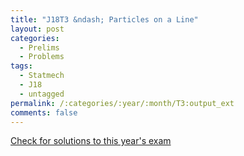 ```yaml
---
title: "J18T3 &ndash; Particles on a Line"
layout: post
categories:
  - Prelims
  - Problems
tags:
  - Statmech
  - J18
  - untagged
permalink: /:categories/:year/:month/T3:output_ext
comments: false
---
```

<object data="2018J3T.pdf" type="application/pdf" width="100%" height="500"></object>
<div class="message"><a href='https://princetonprelim.com/prelim/40/'>Check for solutions to this year's exam</a></div>